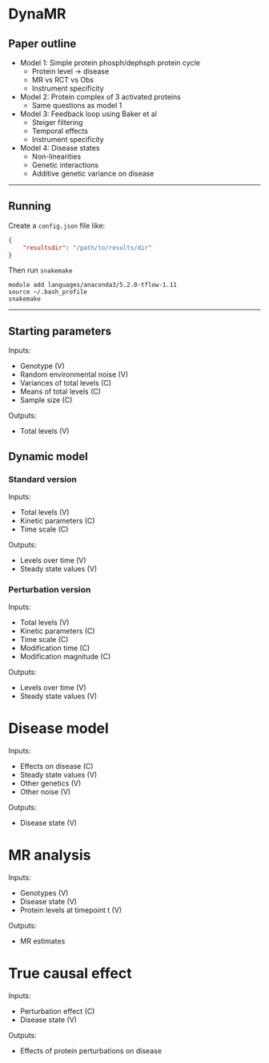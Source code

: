 # DynaMR

## Paper outline

- Model 1: Simple protein phosph/dephsph protein cycle
    - Protein level -> disease
    - MR vs RCT vs Obs
    - Instrument specificity
- Model 2: Protein complex of 3 activated proteins
    - Same questions as model 1
- Model 3: Feedback loop using Baker et al
    - Steiger filtering
    - Temporal effects
    - Instrument specificity
- Model 4: Disease states
    - Non-linearities
    - Genetic interactions
    - Additive genetic variance on disease

---

## Running

Create a `config.json` file like:

```json
{
    "resultsdir": "/path/to/results/dir"
}
```

Then run `snakemake`

```
module add languages/anaconda3/5.2.0-tflow-1.11
source ~/.bash_profile
snakemake 

```

---

## Starting parameters

Inputs:

- Genotype (V)
- Random environmental noise (V)
- Variances of total levels (C) 
- Means of total levels (C) 
- Sample size (C) 

Outputs:

- Total levels (V)


## Dynamic model

### Standard version

Inputs:

- Total levels (V)
- Kinetic parameters (C) 
- Time scale (C) 

Outputs:

- Levels over time (V)
- Steady state values (V)

### Perturbation version

Inputs:

- Total levels (V)
- Kinetic parameters (C) 
- Time scale (C) 
- Modification time (C)
- Modification magnitude (C)

Outputs:

- Levels over time (V)
- Steady state values (V)

# Disease model

Inputs:

- Effects on disease (C)
- Steady state values (V)
- Other genetics (V)
- Other noise (V)

Outputs:

- Disease state (V)


# MR analysis

Inputs:

- Genotypes (V)
- Disease state (V)
- Protein levels at timepoint t (V)

Outputs:

- MR estimates


# True causal effect

Inputs:

- Perturbation effect (C)
- Disease state (V)

Outputs:

- Effects of protein perturbations on disease

